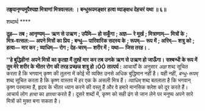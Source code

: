 **तह्र्यानृण्यमुपैश्यज्ञ मित्राणां मित्रवत्सल: ।** **बन्धुरूपमङ्क्षर हत्वा व्याङ्क्षध देहचरं यथा ॥ ६॥** 

शब्दार्थ **** 

**तॢह—** **तब** **; आनृण्यम्—** **ऋण से उऋण** **; उपैमि—** **हो सकूँगा** **; अज्ञ—** **रे मूर्ख** **; मित्राणाम्—** **मित्रों के** **; मित्र-वत्सल:—** **अपने मित्रों** **का प्रिय** **; बन्धु—** **पारिवारिक सदस्य के** **; रूपम्—** **रूप में** **; अरिम्—** **शत्रु को** **; हत्वा—** **मार कर** **; व्याधिम्—** **रोग** **; देह-चरम्—** **शरीर में** **; यथा—** **जिस तरह।** **.** 

**''हे बुद्धिहीन! अपने मित्रों का कृतज्ञ मैं तुश्हें मार कर तब उनके ऋण से उऋण हो जाऊँगा।** **सश्बन्धी के रूप में तुम मेरे शरीर के भीतर रोग की तरह प्रच्छन्न शत्रु हो।ÓÓ** **तात्पर्य :** आचार्यों के अनुसार *अज्ञ* शब्द सूचित करता है कि भगवान् कृष्ण की तुलना में कोई भी व्यक्ति उनसे अधिक बुद्धिमान नहीं है। यही नहीं, *बन्धु-रूपम्* शब्द सूचित करता है कि कृष्ण वास्तव में हर एक के असली मित्र हैं। *व्याधिम्* शब्द बतलाता है कि भगवान् कृष्ण परमात्मा हैं, हृदय के भीतर ध्यान करने की वस्तु हैं और वे हमारे मानसिक क्लेश को दूर करते हैं। आचार्य लोग *हत्वा* का *ज्ञात्वा*  करते हैं। दूसरे शब्दों में, कृष्ण को सही ढंग से जान लेने पर मनुष्य अपने सारे मित्रों को मुक्त बना सकता है।  